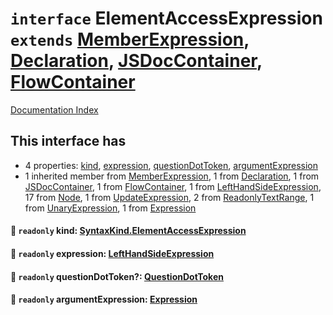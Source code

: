 # `interface` ElementAccessExpression `extends` [MemberExpression](../interface.MemberExpression/README.md), [Declaration](../interface.Declaration/README.md), [JSDocContainer](../interface.JSDocContainer/README.md), [FlowContainer](../interface.FlowContainer/README.md)

[Documentation Index](../README.md)

## This interface has

- 4 properties:
[kind](#-readonly-kind-syntaxkindelementaccessexpression),
[expression](#-readonly-expression-lefthandsideexpression),
[questionDotToken](#-readonly-questiondottoken-questiondottoken),
[argumentExpression](#-readonly-argumentexpression-expression)
- 1 inherited member from [MemberExpression](../interface.MemberExpression/README.md), 1 from [Declaration](../interface.Declaration/README.md), 1 from [JSDocContainer](../interface.JSDocContainer/README.md), 1 from [FlowContainer](../interface.FlowContainer/README.md), 1 from [LeftHandSideExpression](../interface.LeftHandSideExpression/README.md), 17 from [Node](../interface.Node/README.md), 1 from [UpdateExpression](../interface.UpdateExpression/README.md), 2 from [ReadonlyTextRange](../interface.ReadonlyTextRange/README.md), 1 from [UnaryExpression](../interface.UnaryExpression/README.md), 1 from [Expression](../interface.Expression/README.md)


#### 📄 `readonly` kind: [SyntaxKind.ElementAccessExpression](../enum.SyntaxKind/README.md#elementaccessexpression--213)



#### 📄 `readonly` expression: [LeftHandSideExpression](../interface.LeftHandSideExpression/README.md)



#### 📄 `readonly` questionDotToken?: [QuestionDotToken](../type.QuestionDotToken/README.md)



#### 📄 `readonly` argumentExpression: [Expression](../interface.Expression/README.md)



